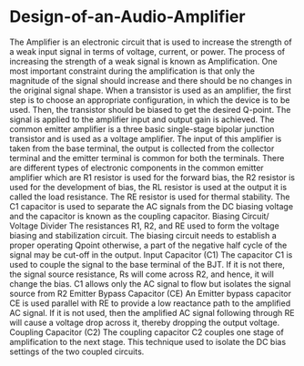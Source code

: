 # Design-of-an-Audio-Amplifier
The Amplifier is an electronic circuit that is used to increase the strength of a weak input signal in terms of voltage, current, or power. The process of increasing the strength of a weak signal is known as Amplification. One most important constraint during the amplification is that only the magnitude of the signal should increase and there should be no changes in the original signal shape. When a transistor is used as an amplifier, the first step is to choose an appropriate configuration, in which the device is to be used. Then, the transistor should be biased to get the desired Q-point. The signal is applied to the amplifier input and output gain is achieved.
The common emitter amplifier is a three basic single-stage bipolar junction transistor and is used as a voltage amplifier. The input of this amplifier is taken from the base terminal, the output is collected from the collector terminal and the emitter terminal is common for both the terminals.
There are different types of electronic components in the common emitter amplifier which are R1 resistor is used for the forward bias, the R2 resistor is used for the development of bias, the RL resistor is used at the output it is called the load resistance. The RE resistor is used for thermal stability. The C1 capacitor is used to separate the AC signals from the DC biasing voltage and the capacitor is known as the coupling capacitor.
Biasing Circuit/ Voltage Divider
The resistances R1, R2, and RE used to form the voltage biasing and stabilization circuit. The biasing circuit needs to establish a proper operating Qpoint otherwise, a part of the negative half cycle of the signal may be cut-off in the output.
Input Capacitor (C1)
The capacitor C1 is used to couple the signal to the base terminal of the BJT. If it is not there, the signal source resistance, Rs will come across R2, and hence, it will change the bias. C1 allows only the AC signal to flow but isolates the signal source from R2
Emitter Bypass Capacitor (CE)
An Emitter bypass capacitor CE is used parallel with RE to provide a low reactance path to the amplified AC signal. If it is not used, then the amplified AC signal following through RE will cause a voltage drop across it, thereby dropping the output voltage.
Coupling Capacitor (C2)
The coupling capacitor C2 couples one stage of amplification to the next stage.
This technique used to isolate the DC bias settings of the two coupled circuits.
